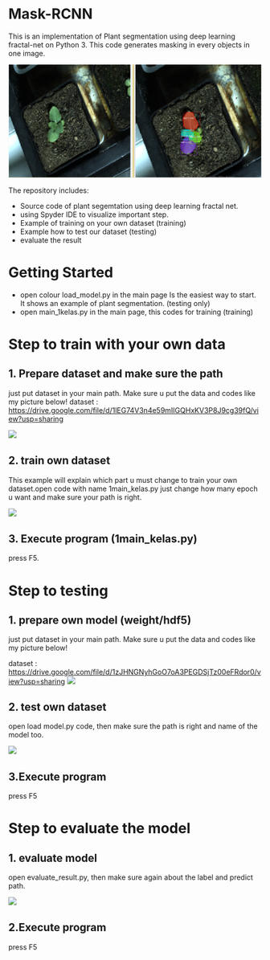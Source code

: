 # Mask-RCNN

This is an implementation of Plant segmentation using deep learning fractal-net on Python 3. This code generates masking in every objects in one image.

![Binary segmentation Sample](assets/1.PNG)

The repository includes:
* Source code of plant segemtation using deep learning fractal net.
* using Spyder IDE to visualize important step.
* Example of training on your own dataset (training)
* Example how to test our dataset (testing)
* evaluate the result 

# Getting Started
* open colour load_model.py in the main page  Is the easiest way to start. It shows an example of plant segmentation. (testing only)
* open main_1kelas.py in the main page, this codes for training (training)


# Step to train  with your own data

## 1. Prepare dataset and make sure the path 
just put dataset in your main path. Make sure u put the data and codes like my picture below!
dataset : https://drive.google.com/file/d/1lEG74V3n4e59mIIGQHxKV3P8J9cg39fQ/view?usp=sharing

![](assets/step1.PNG)

## 2. train own dataset
This example will explain which part u must change to train your own dataset.open code with name 1main_kelas.py 
just change how many epoch u want and make sure your path is right. 

![](assets/step2.PNG)

## 3. Execute program (1main_kelas.py) 
press F5.



# Step to testing 

## 1. prepare own model (weight/hdf5)
just put dataset in your main path. Make sure u put the data and codes like my picture below!

dataset : https://drive.google.com/file/d/1zJHNGNyhGoO7oA3PEGDSjTz00eFRdor0/view?usp=sharing
![](assets/step1.PNG)

## 2. test own dataset
open load model.py code, then make sure the path is right and name of the model too.

![](assets/step3.PNG)

## 3.Execute program
press F5



# Step to evaluate the model

## 1. evaluate model
open evaluate_result.py, then make sure again about the label and predict path.

![](assets/step4.PNG)

## 2.Execute program
press F5
